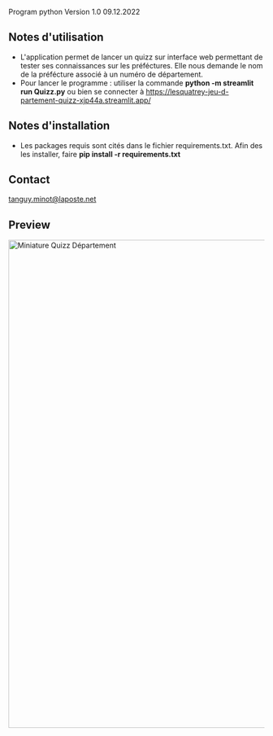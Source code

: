 Program python Version 1.0 09.12.2022

Notes d'utilisation
------------------------------------------------------------------------------------------------------------------
- L'application permet de lancer un quizz sur interface web permettant de tester ses connaissances sur les préféctures. 
Elle nous demande le nom de la préfécture associé à un numéro de département.
- Pour lancer le programme : utiliser la commande **python -m streamlit run Quizz.py** ou bien se connecter à https://lesquatrey-jeu-d-partement-quizz-xjp44a.streamlit.app/

Notes d'installation
------------------------------------------------------------------------------------------------------------------
- Les packages requis sont cités dans le fichier requirements.txt. 
Afin des les installer, faire **pip install -r requirements.txt**

Contact
------------------------------------------------------------------------------------------------------------------
tanguy.minot@laposte.net

Preview
------------------------------------------------------------------------------------------------------------------
<img width="959" alt="Miniature Quizz Département" src="https://user-images.githubusercontent.com/116681946/219891106-4813cc50-9b5d-478d-b063-b051d4490f0e.png">
